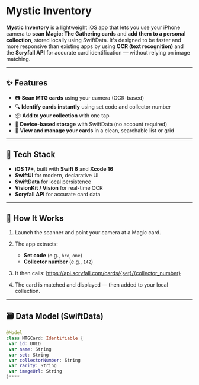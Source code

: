 # Mystic Inventory

**Mystic Inventory** is a lightweight iOS app that lets you use your iPhone camera to **scan Magic: The Gathering cards** and **add them to a personal collection**, stored locally using SwiftData. It's designed to be faster and more responsive than existing apps by using **OCR (text recognition)** and the **Scryfall API** for accurate card identification — without relying on image matching.

---

## ✨ Features

- 📷 **Scan MTG cards** using your camera (OCR-based)
- 🔍 **Identify cards instantly** using set code and collector number
- 📦 **Add to your collection** with one tap
- 📱 **Device-based storage** with SwiftData (no account required)
- 🧾 **View and manage your cards** in a clean, searchable list or grid

---

## 🔧 Tech Stack

- **iOS 17+**, built with **Swift 6** and **Xcode 16**
- **SwiftUI** for modern, declarative UI
- **SwiftData** for local persistence
- **VisionKit / Vision** for real-time OCR
- **Scryfall API** for accurate card data

---

## 📸 How It Works

1. Launch the scanner and point your camera at a Magic card.
2. The app extracts:
   - **Set code** (e.g., `bro`, `one`)
   - **Collector number** (e.g., `142`)
3. It then calls: https://api.scryfall.com/cards/{set}/{collector_number}

4. The card is matched and displayed — then added to your local collection.

---

## 🗃 Data Model (SwiftData)

```swift
@Model
class MTGCard: Identifiable {
 var id: UUID
 var name: String
 var set: String
 var collectorNumber: String
 var rarity: String
 var imageUrl: String
}****
